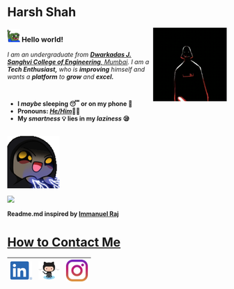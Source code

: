 # Harsh Shah&nbsp;

<!-- 
    &nbsp; [![HitCount](http://hits.dwyl.com/harsh9987/harsh9987.svg)](http://hits.dwyl.com/harsh9987/harsh9987) 
-->

<img align="right" alt="Vader" src="https://github.com/harsh9987/harsh9987/blob/main/Assets/vader.gif" width="169" />

### <img src="https://github.com/harsh9987/harsh9987/blob/main/Assets/pepe-pepe-the-frog.gif" width="29px"> **Hello world!**&nbsp;
<p>
  <em>
    I am an undergraduate from <a href="https://djsce.ac.in//"> <b>Dwarkadas J. Sanghvi College of Engineering</b>, Mumbai</a>.  
    I am a <b>Tech Enthusiast,</b> who is <b>improving</b> himself and wants a <b>platform</b> to <b>grow</b> and <b>excel.
  </em>  
</p>

<br>
    
- I *maybe* **sleeping** 😴 or on my **phone** 📱
- **Pronouns:** [*He/Him*](https://pronoun.is/he)👱‍♂️
- My *smartness* 💡 lies in my *laziness* 😪

<br>

<img alt="Palpatine" src="https://github.com/harsh9987/harsh9987/blob/main/Assets/palpatine.gif" width="120" />
  
![](https://komarev.com/ghpvc/?username=harsh9987&color=red&style=flat&label=PROFILE+VIEWS)
    
Readme.md inspired by <a href=https://github.com/iamimmanuelraj> <b>Immanuel Raj</b>
    
  # How to Contact Me
  

  | [<img src="https://github.com/harsh9987/harsh9987/blob/main/Assets/LI-In-Bug.png" alt="Linkedin Logo" width="50">](https://www.linkedin.com/in/harsh9987/) | [<img src="https://github.com/harsh9987/harsh9987/blob/main/Assets/Octocat.png" alt="Github logo" width="50">](https://github.com/harsh9987) | [<img src="https://github.com/harsh9987/harsh9987/blob/main/Assets/instagram.png" alt="Instagram Logo" width="50">](https://www.instagram.com/harsh_shah_1)
|:---:|:---:|:---:|




